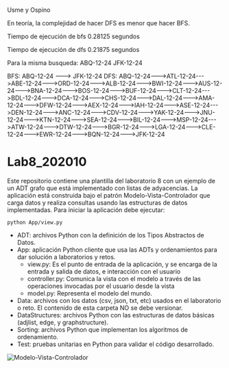 Usme y Ospino

En teoría, la complejidad de hacer DFS es  menor que hacer BFS.

Tiempo de ejecución de bfs 0.28125  segundos

Tiempo de ejecución de dfs 0.21875  segundos

Para la misma busqueda: ABQ-12-24 JFK-12-24

BFS: ABQ-12-24 ---> JFK-12-24
DFS:  ABQ-12-24--->ATL-12-24--->ABE-12-24--->ORD-12-24--->ALB-12-24--->BWI-12-24--->AUS-12-24--->BNA-12-24--->BOS-12-24--->BUF-12-24--->CLT-12-24--->BDL-12-24--->DCA-12-24--->CHS-12-24--->DAL-12-24--->AMA-12-24--->DFW-12-24--->AEX-12-24--->IAH-12-24--->ASE-12-24--->DEN-12-24--->ANC-12-24--->CDV-12-24--->YAK-12-24--->JNU-12-24--->KTN-12-24--->SEA-12-24--->BIL-12-24--->MSP-12-24--->ATW-12-24--->DTW-12-24--->BGR-12-24--->LGA-12-24--->CLE-12-24--->EWR-12-24--->BQN-12-24--->JFK-12-24


# Lab8_202010

Este repositorio contiene una plantilla del laboratorio 8 con un ejemplo de un ADT grafo que está implementado con listas de adyacencias. La aplicación está construida bajo el patrón Modelo-Vista-Controlador que carga datos y realiza consultas usando las estructuras de datos implementadas. Para iniciar la aplicación debe ejecutar: 
```
python App/view.py
```
*	ADT: archivos Python con la definición de los Tipos Abstractos de Datos.
*	App: aplicación Python cliente que usa las ADTs y ordenamientos para dar solución a laboratorios y retos.
    * view.py: Es el punto de entrada de la aplicación, y se encarga de la entrada y salida de datos, e interacción con el usuario
    * controller.py: Comunica la vista con el modelo a través de las operaciones invocadas por el usuario desde la vista
    * model.py: Representa el modelo del mundo.
*	Data: archivos con los datos (csv, json, txt, etc) usados en el laboratorio o reto. El contenido de esta carpeta NO se debe versionar.
*	DataStructures: archivos Python con las estructuras de datos básicas (adjlist, edge, y graphstructure).
*	Sorting: archivos Python que implementan los algoritmos de ordenamiento.
*	Test: pruebas unitarias en Python para validar el código desarrollado.

![Modelo-Vista-Controlador](http://sistemasproyectos.uniandes.edu.co/iniciativas/architlab/wp-content/uploads/sites/7/2020/02/MVC.png)
